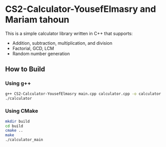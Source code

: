 # CS2-Calculator-YousefElmasry and Mariam tahoun
This is a simple calculator library written in C++ that supports:
- Addition, subtraction, multiplication, and division
- Factorial, GCD, LCM
- Random number generation

## How to Build

### Using g++
```bash
g++ CS2-Calculator-YousefElmasry main.cpp calculator.cpp -o calculator
./calculator

```

### Using CMake
```bash
mkdir build
cd build
cmake ..
make
./calculator_main
```
